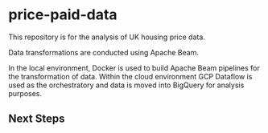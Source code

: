 # price-paid-data

This repository is for the analysis of UK housing price data.

Data transformations are conducted using Apache Beam.

In the local environment, Docker is used to build Apache Beam pipelines for the
transformation of data. Within the cloud environment GCP Dataflow is used as the
orchestratory and data is moved into BigQuery for analysis purposes.

## Next Steps
